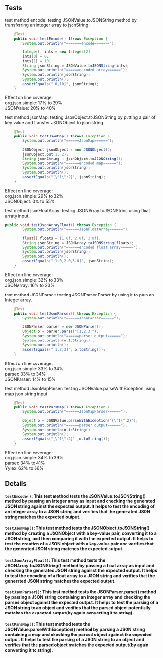 ## Tests

test method encode:
testing JSONValue.toJSONString method by transferring an integer array to jsonString:

```java   
    @Test
    public void testEncode() throws Exception {
        System.out.println("=======encode=======");

        Integer[] ints = new Integer[2];
        ints[0] = 0;
        ints[1] = 10;
        String jsonString = JSONValue.toJSONString(ints);
		System.out.println("======encoded array======");
        System.out.println(jsonString);
		System.out.println();
		assertEquals("[0,10]", jsonString);
    }
 ```

Effect on line coverage:\
org.json.simple: 17% to 29%\
JSONValue: 20% to 40%

test method jsonMap: testing JsonObject.toJSONString by putting a pair of key value and transfer JSONObject to json
string.

```java
    @Test
    public void testJsonMap() throws Exception {
        System.out.println("======JsonMap======");

        JSONObject jsonObject = new JSONObject();
        jsonObject.put(1, 2);
        String jsonString = jsonObject.toJSONString();
        System.out.println("======encoded map======");
        System.out.println(jsonString);
        System.out.println();
        assertEquals("{\"1\":2}", jsonString);
    }
```

Effect on line coverage:\
org.json.simple: 29% to 32%\
JSONObject: 0% to 55%

test method jsonFloatArray: testing JSONArray.toJSONString using float arraty input.

```java
public void testJsonArrayFloat() throws Exception {
        System.out.println("======JsonFloatArray======");

        float[] floats = {1.0f, 2.0f, 3.0f};
        String jsonString = JSONArray.toJSONString(floats);
        System.out.println("======encoded float array======");
        System.out.println(jsonString);
        System.out.println();
        assertEquals("[1.0,2.0,3.0]", jsonString);
    }
```

Effect on line coverage:\
org.json.simple: 32% to 33%\
JSONArray: 16% to 23%

test method JSONParser: testing JSONParser.Parser by using it to pars an Integer array.

```java
    @Test
    public void testJsonParser() throws Exception {
        System.out.println("======JsonParser======");

        JSONParser parser = new JSONParser();
        Object o = parser.parse("[1,2,3]");
        System.out.println("======parser output======");
        System.out.println(o.toString());
        System.out.println();
        assertEquals("[1,2,3]", o.toString());
    }
```

Effect on line coverage:\
org.json.simple: 33% to 34%\
parser: 33% to 34%\
JSONParser: 14% to 15%

test method JsonMapParser: testing JSONValue.parseWithException using map json string input.

```java
    @Test
    public void testParsMap() throws Exception {
        System.out.println("======JsonMapParser======");

        Object o = JSONValue.parseWithException("{\"1\":2}");
        System.out.println("======parser output======");
        System.out.println(o.toString());
        System.out.println();
        assertEquals("{\"1\":2}" ,o.toString());
    }
```

Effect on line coverage:\
org.json.simple: 34% to 39%\
parser: 34% to 41%\
Yylex: 62% to 66%

## Details

#### `testEncode()`: This test method tests the JSONValue.toJSONString() method by passing an integer array as input and checking the generated JSON string against the expected output. It helps to test the encoding of an integer array to a JSON string and verifies that the generated JSON string matches the expected output.

#### `testJsonMap()`: This test method tests the JSONObject.toJSONString() method by creating a JSONObject with a key-value pair, converting it to a JSON string, and then comparing it with the expected output. It helps to test the creation of a JSON object with a key-value pair and verifies that the generated JSON string matches the expected output.

#### `testJsonArrayFloat()`: This test method tests the JSONArray.toJSONString() method by passing a float array as input and checking the generated JSON string against the expected output. It helps to test the encoding of a float array to a JSON string and verifies that the generated JSON string matches the expected output.

#### `testJsonParser()`: This test method tests the JSONParser.parse() method by parsing a JSON string containing an integer array and checking the parsed object against the expected output. It helps to test the parsing of a JSON string to an object and verifies that the parsed object potentially matches the expected output(by again converting it to string).

#### `testParsMap()`: This test method tests the JSONValue.parseWithException() method by parsing a JSON string containing a map and checking the parsed object against the expected output. It helps to test the parsing of a JSON string to an object and verifies that the parsed object matches the expected output(by again converting it to string).
